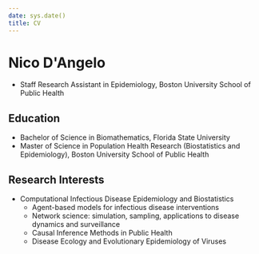 ```yaml
---
date: sys.date()
title: CV
---
```

# Nico D'Angelo

* Staff Research Assistant in Epidemiology, Boston University School of Public Health

## Education

* Bachelor of Science in Biomathematics,  Florida State University
* Master of Science in Population Health Research (Biostatistics and Epidemiology), Boston University School of Public Health

## Research Interests
* Computational Infectious Disease Epidemiology and Biostatistics
  * Agent-based models for infectious disease interventions
  * Network science: simulation, sampling, applications to disease dynamics and surveillance
  * Causal Inference Methods in Public Health
  * Disease Ecology and Evolutionary Epidemiology of Viruses



